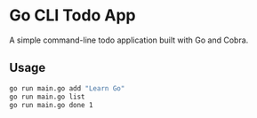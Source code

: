 # Go CLI Todo App

A simple command-line todo application built with Go and Cobra.

## Usage
```bash
go run main.go add "Learn Go"
go run main.go list
go run main.go done 1
